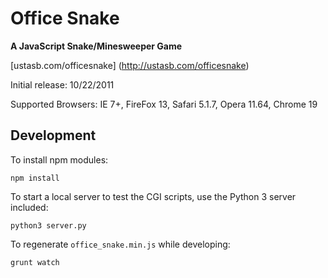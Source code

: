# Office Snake

**A JavaScript Snake/Minesweeper Game**

[ustasb.com/officesnake] (http://ustasb.com/officesnake)

Initial release: 10/22/2011

Supported Browsers: IE 7+, FireFox 13, Safari 5.1.7, Opera 11.64, Chrome 19

## Development

To install npm modules:

    npm install

To start a local server to test the CGI scripts, use the Python 3 server included:

    python3 server.py

To regenerate `office_snake.min.js` while developing:

    grunt watch
